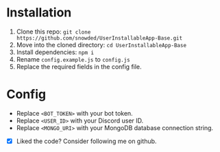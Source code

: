 # Installation

1. Clone this repo: `git clone https://github.com/snowded/UserInstallableApp-Base.git`
2. Move into the cloned directory: `cd UserInstallableApp-Base`
3. Install dependencies: `npm i`
4. Rename `config.example.js` to `config.js`
5. Replace the required fields in the config file.

# Config

- Replace `<BOT_TOKEN>` with your bot token.
- Replace `<USER_ID>` with your Discord user ID.
- Replace `<MONGO_URI>` with your MongoDB database connection string.

- [x] Liked the code? Consider following me on github.
